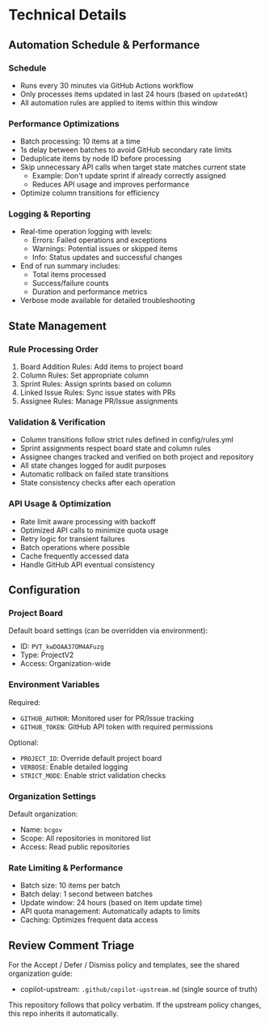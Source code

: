 # Technical Details

## Automation Schedule & Performance

### Schedule
- Runs every 30 minutes via GitHub Actions workflow
- Only processes items updated in last 24 hours (based on `updatedAt`)
- All automation rules are applied to items within this window

### Performance Optimizations
- Batch processing: 10 items at a time
- 1s delay between batches to avoid GitHub secondary rate limits
- Deduplicate items by node ID before processing
- Skip unnecessary API calls when target state matches current state
  - Example: Don't update sprint if already correctly assigned
  - Reduces API usage and improves performance
- Optimize column transitions for efficiency

### Logging & Reporting
- Real-time operation logging with levels:
  - Errors: Failed operations and exceptions
  - Warnings: Potential issues or skipped items
  - Info: Status updates and successful changes
- End of run summary includes:
  - Total items processed
  - Success/failure counts
  - Duration and performance metrics
- Verbose mode available for detailed troubleshooting

## State Management

### Rule Processing Order
1. Board Addition Rules: Add items to project board
2. Column Rules: Set appropriate column
3. Sprint Rules: Assign sprints based on column
4. Linked Issue Rules: Sync issue states with PRs
5. Assignee Rules: Manage PR/Issue assignments

### Validation & Verification
- Column transitions follow strict rules defined in config/rules.yml
- Sprint assignments respect board state and column rules
- Assignee changes tracked and verified on both project and repository
- All state changes logged for audit purposes
- Automatic rollback on failed state transitions
- State consistency checks after each operation

### API Usage & Optimization
- Rate limit aware processing with backoff
- Optimized API calls to minimize quota usage
- Retry logic for transient failures
- Batch operations where possible
- Cache frequently accessed data
- Handle GitHub API eventual consistency

## Configuration

### Project Board
Default board settings (can be overridden via environment):
- ID: `PVT_kwDOAA37OM4AFuzg`
- Type: ProjectV2
- Access: Organization-wide

### Environment Variables
Required:
- `GITHUB_AUTHOR`: Monitored user for PR/Issue tracking
- `GITHUB_TOKEN`: GitHub API token with required permissions

Optional:
- `PROJECT_ID`: Override default project board
- `VERBOSE`: Enable detailed logging
- `STRICT_MODE`: Enable strict validation checks

### Organization Settings
Default organization:
- Name: `bcgov`
- Scope: All repositories in monitored list
- Access: Read public repositories

### Rate Limiting & Performance
- Batch size: 10 items per batch
- Batch delay: 1 second between batches
- Update window: 24 hours (based on item update time)
- API quota management: Automatically adapts to limits
- Caching: Optimizes frequent data access

## Review Comment Triage

For the Accept / Defer / Dismiss policy and templates, see the shared organization guide:

- copilot-upstream: `.github/copilot-upstream.md` (single source of truth)

This repository follows that policy verbatim. If the upstream policy changes, this repo inherits it automatically.
